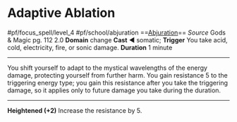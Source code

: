 # Adaptive Ablation
#pf/focus_spell/level_4 #pf/school/abjuration 
==[Abjuration](../../../Traits/Abjuration.md)==
*Source* Gods & Magic pg. 112 2.0
**Domain** change
**Cast** ◄ somatic; **Trigger** You take acid, cold, electricity, fire, or sonic damage.
**Duration** 1 minute

---
You shift yourself to adapt to the mystical wavelengths of the energy damage, protecting yourself from further harm. You gain resistance 5 to the triggering energy type; you gain this resistance after you take the triggering damage, so it applies only to future damage you take during the duration.

<hr>

**Heightened (+2)** Increase the resistance by 5.